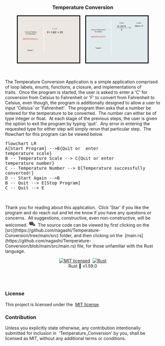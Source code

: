 ### <div align="center">Temperature Conversion

<div align="center">
    <img src="images/celcius-to-fahrenheit.gif" alt="Celcius to Fahrenheit" width="200" height="150" float="left" border="3" />
    &nbsp;&nbsp;
    <img src="images/fahrenheit-to-celsius.gif" alt="Fahrenheit to Celsius" width="200" height="150" float="left" border="3"/>
</div>
<br><br>

The Temperature Conversion Application is a simple application comprised of loop labels,&nbsp;enums,&nbsp;functions,&nbsp;a closure,&nbsp;and implementations of traits.&nbsp;&nbsp;Once the program is started,&nbsp;the user is asked to enter a 'C' for conversion from Celsius to Fahrenheit or 'F' to convert from Fahrenheit to Celsius,&nbsp;even though,&nbsp;the program is additionally designed to allow a user to input 'Celsius' or 'Fahrenheit'.&nbsp;&nbsp;The program then asks that a number be entered for the temperature to be converted.&nbsp;&nbsp;The number can either be of type integer or float.&nbsp;&nbsp;At each stage of the previous steps, the user is given the option to exit the program by typing 'quit'.&nbsp;&nbsp;Any error in entering the requested type for either step will simply rerun that particular step.&nbsp;&nbsp;The flowchart for this program can be viewed below.
<body>
<pre class="mermaid">
flowchart LR
A[Start Program] -->B{Quit or  enter<br>temperature scale}
B -- Temperature Scale --> C{Quit or enter<br>temperature number} 
C -- Temperature Number --> D[Temperature successfully<br>converted!] 
D -- Start Again -->B
B -- Quit --> E[Stop Program]
C -- Quit --> E
 </pre>
 </body>
<br>
Thank you for reading about this application.&nbsp;&nbsp;Click 'Star' if you like the program and do reach out and let me know if you have any questions or concerns.&nbsp;&nbsp;All suggestions, constructive,&nbsp;even non-constructive,&nbsp;will be welcomed.<img src = "images/ok.png" alt="Image denoting Ok"
          width="30"
          height="20"
          border="0"
        />&nbsp;The source code can be viewed by first clicking on the&nbsp; [src](https://github.com/nagashi/Temperature-Conversion/tree/main/src)&nbsp;folder,&nbsp;and then clicking on the&nbsp; [main.rs](https://github.com/nagashi/Temperature-Conversion/blob/main/src/main.rs)&nbsp;file,&nbsp;for those unfamiliar with the Rust language.        
        <br>
<div align="center"> 

[![MIT licensed][mit-badge]][mit-url]&nbsp;&nbsp;[![Rust](https://img.shields.io/badge/rust-%23000000.svg?style=for-the-badge&logo=rust&logoColor=white)](https://www.rust-lang.org/)<br>Rust 🦀 v1.59.0

</div>
<br>
<br>
<p>

### License

This project is licensed under the&nbsp; [MIT license](LICENSE).

[mit-badge]: https://img.shields.io/badge/license-MIT-blue.svg
[mit-url]: LICENSE
### Contribution

Unless you explicitly state otherwise,&nbsp;any contribution intentionally submitted
for inclusion in&nbsp; 'Temperature_Conversion'&nbsp;by you,&nbsp;shall be licensed as MIT,&nbsp;without any additional terms or conditions.

</p>

